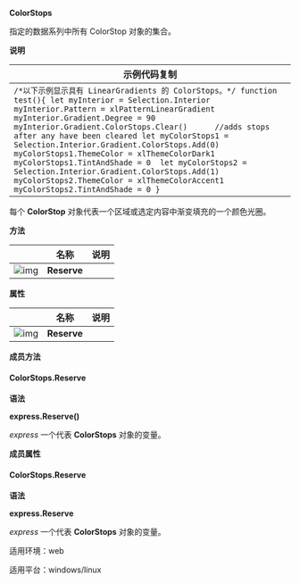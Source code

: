 **ColorStops**



指定的数据系列中所有 ColorStop 对象的集合。

**说明**

| 示例代码复制                                                 |
| ------------------------------------------------------------ |
| `/*以下示例显示具有 LinearGradients 的 ColorStops。*/ function test(){ let myInterior = Selection.Interior     myInterior.Pattern = xlPatternLinearGradient     myInterior.Gradient.Degree = 90     myInterior.Gradient.ColorStops.Clear()      //adds stops after any have been cleared let myColorStops1 = Selection.Interior.Gradient.ColorStops.Add(0)     myColorStops1.ThemeColor = xlThemeColorDark1     myColorStops1.TintAndShade = 0  let myColorStops2 = Selection.Interior.Gradient.ColorStops.Add(1)     myColorStops2.ThemeColor = xlThemeColorAccent1     myColorStops2.TintAndShade = 0 }` |

每个 **ColorStop** 对象代表一个区域或选定内容中渐变填充的一个颜色光圈。

**方法**

|                                                              | 名称        | 说明 |
| ------------------------------------------------------------ | ----------- | ---- |
| ![img](https://qn.cache.wpscdn.cn/encs/doc/office_v19/gif/methods.gif) | **Reserve** |      |

**属性**

|                                                              | 名称        | 说明 |
| ------------------------------------------------------------ | ----------- | ---- |
| ![img](https://qn.cache.wpscdn.cn/encs/doc/office_v19/gif/properties.gif) | **Reserve** |      |

**成员方法**

#### **ColorStops.Reserve**

**语法**

**express.Reserve()**

*express*   一个代表 **ColorStops** 对象的变量。

**成员属性**

#### **ColorStops.Reserve**

**语法**

**express.Reserve**

*express*   一个代表 **ColorStops** 对象的变量。

适用环境：web

适用平台：windows/linux